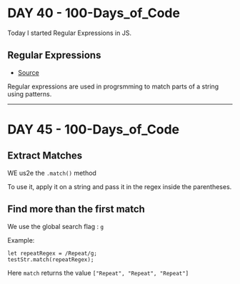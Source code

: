 # DAY 40 - 100-Days_of_Code
Today I started Regular Expressions in JS.

## Regular Expressions
- [Source](https://www.freecodecamp.org/learn/javascript-algorithms-and-data-structures/regular-expressions/using-the-test-method)

Regular expressions are used in progrsmming to match parts of a string using patterns.

---

# DAY 45 - 100-Days_of_Code

## Extract Matches
WE us2e the `.match()` method

To use it, apply it on a string and pass it in the regex inside the parentheses.

## Find more than the first match
We use the global search flag : `g`

Example:
```
let repeatRegex = /Repeat/g;
testStr.match(repeatRegex);
```

Here `match` returns the value `["Repeat", "Repeat", "Repeat"]`